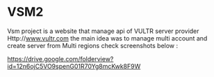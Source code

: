 # VSM2

Vsm project is a website that manage api of VULTR server provider
Http://www.vultr.com the main idea was to manage multi account and create server from
Multi regions check screenshots below :

https://drive.google.com/folderview?id=12n6ojC5VO9spenG01R70Yg8mcKwk8F9W
